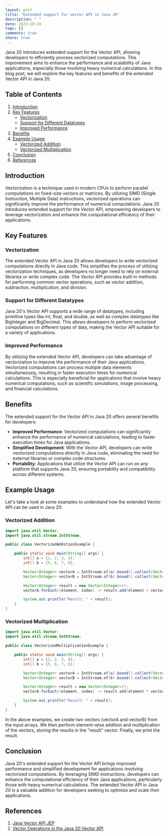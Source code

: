 ```yaml
---
layout: post
title: "Extended support for vector API in Java 20"
description: " "
date: 2023-10-24
tags: []
comments: true
share: true
---
```


Java 20 introduces extended support for the Vector API, allowing developers to efficiently process vectorized computations. This improvement aims to enhance the performance and scalability of Java applications, especially those involving heavy numerical calculations. In this blog post, we will explore the key features and benefits of the extended Vector API in Java 20.

## Table of Contents
1. [Introduction](#introduction)
2. [Key Features](#key-features)
    - [Vectorization](#vectorization)
    - [Support for Different Datatypes](#support-for-different-datatypes)
    - [Improved Performance](#improved-performance)
3. [Benefits](#benefits)
4. [Example Usage](#example-usage)
    - [Vectorized Addition](#vectorized-addition)
    - [Vectorized Multiplication](#vectorized-multiplication)
5. [Conclusion](#conclusion)
6. [References](#references)

## Introduction<a name="introduction"></a>

Vectorization is a technique used in modern CPUs to perform parallel computations on fixed-size vectors or matrices. By utilizing SIMD (Single Instruction, Multiple Data) instructions, vectorized operations can significantly improve the performance of numerical computations. Java 20 introduces extended support for the Vector API, empowering developers to leverage vectorization and enhance the computational efficiency of their applications.

## Key Features<a name="key-features"></a>

### Vectorization<a name="vectorization"></a>

The extended Vector API in Java 20 allows developers to write vectorized computations directly in Java code. This simplifies the process of utilizing vectorization techniques, as developers no longer need to rely on external libraries or write complex code. The Vector API provides built-in methods for performing common vector operations, such as vector addition, subtraction, multiplication, and division.

### Support for Different Datatypes<a name="support-for-different-datatypes"></a>

Java 20's Vector API supports a wide range of datatypes, including primitive types like int, float, and double, as well as complex datatypes like BigInteger and BigDecimal. This allows developers to perform vectorized computations on different types of data, making the Vector API suitable for a variety of applications.

### Improved Performance<a name="improved-performance"></a>

By utilizing the extended Vector API, developers can take advantage of vectorization to improve the performance of their Java applications. Vectorized computations can process multiple data elements simultaneously, resulting in faster execution times for numerical calculations. This is especially beneficial for applications that involve heavy numerical computations, such as scientific simulations, image processing, and financial calculations.

## Benefits<a name="benefits"></a>

The extended support for the Vector API in Java 20 offers several benefits for developers:

- **Improved Performance**: Vectorized computations can significantly enhance the performance of numerical calculations, leading to faster execution times for Java applications.
- **Simplified Development**: With the Vector API, developers can write vectorized computations directly in Java code, eliminating the need for external libraries or complex code structures.
- **Portability**: Applications that utilize the Vector API can run on any platform that supports Java 20, ensuring portability and compatibility across different systems.

## Example Usage<a name="example-usage"></a>

Let's take a look at some examples to understand how the extended Vector API can be used in Java 20.

### Vectorized Addition<a name="vectorized-addition"></a>

```java
import java.util.Vector;
import java.util.stream.IntStream;

public class VectorizedAdditionExample {

    public static void main(String[] args) {
        int[] a = {1, 2, 3, 4};
        int[] b = {5, 6, 7, 8};

        Vector<Integer> vectorA = IntStream.of(a).boxed().collect(Vector<Integer>::new, Vector<Integer>::add, Vector<Integer>::addAll);
        Vector<Integer> vectorB = IntStream.of(b).boxed().collect(Vector<Integer>::new, Vector<Integer>::add, Vector<Integer>::addAll);

        Vector<Integer> result = new Vector<Integer>();
        vectorA.forEach((element, index) -> result.add(element + vectorB.get(index)));

        System.out.println("Result: " + result);
    }
}
```

### Vectorized Multiplication<a name="vectorized-multiplication"></a>

```java
import java.util.Vector;
import java.util.stream.IntStream;

public class VectorizedMultiplicationExample {

    public static void main(String[] args) {
        int[] a = {1, 2, 3, 4};
        int[] b = {5, 6, 7, 8};

        Vector<Integer> vectorA = IntStream.of(a).boxed().collect(Vector<Integer>::new, Vector<Integer>::add, Vector<Integer>::addAll);
        Vector<Integer> vectorB = IntStream.of(b).boxed().collect(Vector<Integer>::new, Vector<Integer>::add, Vector<Integer>::addAll);

        Vector<Integer> result = new Vector<Integer>();
        vectorA.forEach((element, index) -> result.add(element * vectorB.get(index)));

        System.out.println("Result: " + result);
    }
}
```

In the above examples, we create two vectors (vectorA and vectorB) from the input arrays. We then perform element-wise addition and multiplication of the vectors, storing the results in the "result" vector. Finally, we print the result.

## Conclusion<a name="conclusion"></a>

Java 20's extended support for the Vector API brings improved performance and simplified development for applications involving vectorized computations. By leveraging SIMD instructions, developers can enhance the computational efficiency of their Java applications, particularly those with heavy numerical calculations. The extended Vector API in Java 20 is a valuable addition for developers seeking to optimize and scale their applications.

## References<a name="references"></a>

1. [Java Vector API JEP](https://openjdk.java.net/jeps/338)
2. [Vector Operations in the Java 20 Vector API](https://www.oracle.com/java/technologies/vector-api.html)